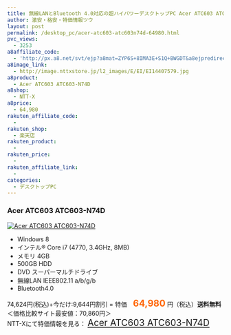 ```yaml
---
title: 無線LANとBluetooth 4.0対応の超ハイパワーデスクトップPC Acer ATC603 ATC603-N74D 特価64,980円！送料無料！
author: 激安・格安・特価情報ツウ
layout: post
permalink: /desktop_pc/acer-atc603-atc603n74d-64980.html
pvc_views:
  - 3253
a8affiliate_code:
  - 'http://px.a8.net/svt/ejp?a8mat=ZYP6S+8IMA3E+S1Q+BWGDT&a8ejpredirect=http://nttxstore.jp/_II_EI14407579'
a8image_link:
  - http://image.nttxstore.jp/l2_images/E/EI/EI14407579.jpg
a8product:
  - Acer ATC603 ATC603-N74D
a8shop:
  - NTT-X
a8price:
  - 64,980
rakuten_affiliate_code:
  - 
rakuten_shop:
  - 楽天店
rakuten_product:
  - 
rakuten_price:
  - 
rakuten_affiliate_link:
  - 
categories:
  - デスクトップPC
---
```

### Acer ATC603 ATC603-N74D

<div class="img-bg2 img_L">
  <a title="Acer ATC603 ATC603-N74D" href="http://px.a8.net/svt/ejp?a8mat=ZYP6S+8IMA3E+S1Q+BWGDT&a8ejpredirect=http://nttxstore.jp/_II_EI14407579" target="_blank"><img src="http://i1.wp.com/image.nttxstore.jp/l2_images/E/EI/EI14407579.jpg?resize=120%2C120" border="0" alt="Acer ATC603 ATC603-N74D" style="border: 0pt none;" data-recalc-dims="1" /></a>
</div>

<!--more-->

  * Windows 8
  * インテル® Core i7 (4770, 3.4GHz, 8MB)
  * メモリ 4GB
  * 500GB HDD
  * DVD スーパーマルチドライブ
  * 無線LAN IEEE802.11 a/b/g/b
  * Bluetooth4.0

74,624円(税込)+今だけ:9,644円割引 = 特価　<span style="color: #ff6600; font-size: 150%;"><strong>64,980</strong></span> 円（税込）**送料無料** ＜価格比較サイト最安値：70,860円＞  
NTT-Xにて特価情報を見る： <span style="font-size: 150%;"><a href="http://px.a8.net/svt/ejp?a8mat=ZYP6S+8IMA3E+S1Q+BWGDT&a8ejpredirect=http://nttxstore.jp/_II_EI14407579" target="_blank">Acer ATC603 ATC603-N74D</a></span>